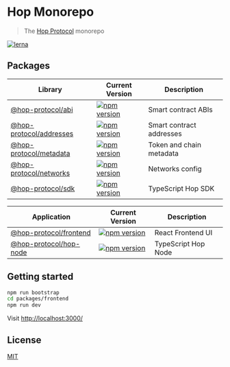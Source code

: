 # Hop Monorepo

> The [Hop Protocol](https://hop.exchange/) monorepo

[![lerna](https://img.shields.io/badge/maintained%20with-lerna-cc00ff.svg)](https://lerna.js.org/)

## Packages

| Library                                                       | Current Version                                                                                                                                   | Description                                 |
| ------------------------------------------------------------- | ------------------------------------------------------------------------------------------------------------------------------------------------- | ------------------------------------------- |
| [@hop-protocol/abi](packages/abi)                             | [![npm version](https://badge.fury.io/js/%40hop-protocol%2Fabi.svg)](https://badge.fury.io/js/)                                                   | Smart contract ABIs                         |
| [@hop-protocol/addresses](packages/addresses)                 | [![npm version](https://badge.fury.io/js/%40hop-protocol%2Faddresses.svg)](https://badge.fury.io/js/)                                             | Smart contract addresses                    |
| [@hop-protocol/metadata](packages/metadata)                   | [![npm version](https://badge.fury.io/js/%40hop-protocol%2Fmetadata.svg)](https://badge.fury.io/js/)                                              | Token and chain metadata                    |
| [@hop-protocol/networks](packages/networks)                   | [![npm version](https://badge.fury.io/js/%40hop-protocol%2Fnetworks.svg)](https://badge.fury.io/js/)                                              | Networks config                             |
| [@hop-protocol/sdk](packages/sdk)                             | [![npm version](https://badge.fury.io/js/%40hop-protocol%2Fsdk.svg)](https://badge.fury.io/js/)                                                   | TypeScript Hop SDK                          |


| Application                                                   | Current Version                                                                                                                                   | Description                                 |
| ------------------------------------------------------------- | ------------------------------------------------------------------------------------------------------------------------------------------------- | ------------------------------------------- |
| [@hop-protocol/frontend](packages/frontend)                   | [![npm version](https://badge.fury.io/js/%40hop-protocol%2Ffrontend.svg)](https://badge.fury.io/js/%40hop-protocol%2Ffrontend)                    | React Frontend UI                           |
| [@hop-protocol/hop-node](packages/hop-node)                   | [![npm version](https://badge.fury.io/js/%40hop-protocol%2Fhop-node.svg)](https://badge.fury.io/js/%40hop-protocol%2Fhop-node)                    | TypeScript Hop Node                         |

## Getting started

```bash
npm run bootstrap
cd packages/frontend
npm run dev
```

Visit [http://localhost:3000/](http://localhost:3000/)

## License

[MIT](LICENSE)
